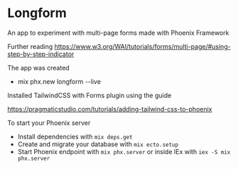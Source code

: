 # Longform

An app to experiment with multi-page forms made with Phoenix Framework

Further reading
https://www.w3.org/WAI/tutorials/forms/multi-page/#using-step-by-step-indicator

The app was created

- mix phx.new longform --live

Installed TailwindCSS with Forms plugin using the guide

https://pragmaticstudio.com/tutorials/adding-tailwind-css-to-phoenix

To start your Phoenix server

- Install dependencies with `mix deps.get`
- Create and migrate your database with `mix ecto.setup`
- Start Phoenix endpoint with `mix phx.server` or inside IEx with `iex -S mix phx.server`

